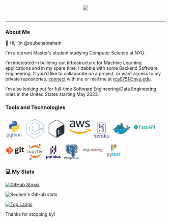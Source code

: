 <div id="header" align="center">
  <img src="https://media.giphy.com/media/vLlpbDafjgHystuJ0a/giphy.gif" width="400"/>
</div>

<div id="header" align="center">
  <img src="https://komarev.com/ghpvc/?username=reubenabraham&style=flat-square&color=blue" alt=""/>
</div>

---

### About Me

👋 Hi, I’m @reubenabraham

I'm a current Master's student studying Computer Science at NYU.

I'm interested in building-out infrastructure for Machine Learning applications and in my spare time, I dabble with some Backend Software Engineering.
If you'd like to collaborate on a project, or want access to my private repositories, [connect](https://www.linkedin.com/in/reuben-abraham20/) with me or mail me at rca9751@nyu.edu.

I'm also looking out for full-time Software Engineering/Data Engineering roles in the United States starting May 2023.

### Tools and Technologies
<div>  
  <img src="https://github.com/devicons/devicon/blob/master/icons/python/python-original-wordmark.svg" title="Python" alt="Python" width="55" height="55"/>&nbsp;
  <img src="https://github.com/devicons/devicon/blob/master/icons/cplusplus/cplusplus-line.svg" title="CPP" alt="CPP" width="60" height="60"/>&nbsp;
  <img src="https://github.com/devicons/devicon/blob/master/icons/bash/bash-original.svg" title="Bash" alt="Bash" width="60" height="60"/>&nbsp;
  <img src="https://github.com/devicons/devicon/blob/master/icons/amazonwebservices/amazonwebservices-original-wordmark.svg" title="AWS" alt="AWS" width="70" height="70"/>&nbsp; 
  <img src="https://github.com/devicons/devicon/blob/master/icons/heroku/heroku-original-wordmark.svg" title="Heroku" alt="Heroku" width="50" height="50"/>&nbsp;
  <img src="https://github.com/devicons/devicon/blob/master/icons/docker/docker-original.svg" title="Docker" alt="Docker" width="60" height="60"/>&nbsp;
  <img src="https://github.com/devicons/devicon/blob/master/icons/fastapi/fastapi-plain-wordmark.svg" title="FastAPI" alt="FastAPI" width="70" height="70"/>&nbsp;
  <img src="https://github.com/devicons/devicon/blob/master/icons/git/git-original-wordmark.svg" title="Git" alt="Git" width="60" height="60"/>&nbsp;
  <img src="https://github.com/devicons/devicon/blob/master/icons/jupyter/jupyter-original-wordmark.svg" title="Jupyter" alt="Jupyter" width="50" height="50"/>&nbsp;
  <img src="https://github.com/devicons/devicon/blob/master/icons/pandas/pandas-original-wordmark.svg" title="Pandas" alt="Pandas" width="50" height="50"/>&nbsp;
  <img src="https://github.com/devicons/devicon/blob/master/icons/postgresql/postgresql-original-wordmark.svg" title="PostgreSQL" alt="PostgreSQL" width="50" height="50"/>&nbsp;
  <img src="https://github.com/devicons/devicon/blob/master/icons/sqlalchemy/sqlalchemy-original-wordmark.svg" title="SQLAlchemy" alt="SQLAlchemy" width="65" height="65"/>&nbsp;
  <img src="https://github.com/devicons/devicon/blob/master/icons/pytest/pytest-original-wordmark.svg" title="Pytest" alt="Pytest" width="55" height="55"/>&nbsp;
</div>

### :computer: My Stats

[![GitHub Streak](http://github-readme-streak-stats.herokuapp.com?user=reubenabraham&theme=dark&background=000000)](https://git.io/streak-stats)

![Reuben's GitHub stats](https://github-readme-stats.vercel.app/api?username=reubenabraham&show_icons=true&theme=radical&count_private=true)

[![Top Langs](https://github-readme-stats.vercel.app/api/top-langs/?username=reubenabraham&layout=compact&theme=radical)](https://github.com/anuraghazra/github-readme-stats)

Thanks for stopping by!

<!---
reubenabraham/reubenabraham is a ✨ special ✨ repository because its `README.md` (this file) appears on your GitHub profile.
You can click the Preview link to take a look at your changes.
--->
